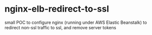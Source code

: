 # nginx-elb-redirect-to-ssl
small POC to configure nginx (running under AWS Elastic Beanstalk) to redirect non-ssl traffic to ssl, and remove server tokens
